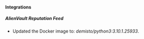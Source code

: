 #### Integrations
##### AlienVault Reputation Feed
- Updated the Docker image to: *demisto/python3:3.10.1.25933*.

